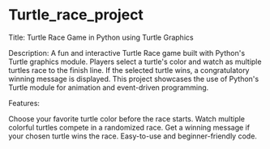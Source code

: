 # Turtle_race_project
Title: Turtle Race Game in Python using Turtle Graphics

Description:
A fun and interactive Turtle Race game built with Python's Turtle graphics module. Players select a turtle's color and watch as multiple turtles race to the finish line. If the selected turtle wins, a congratulatory winning message is displayed. This project showcases the use of Python's Turtle module for animation and event-driven programming.

Features:

Choose your favorite turtle color before the race starts.
Watch multiple colorful turtles compete in a randomized race.
Get a winning message if your chosen turtle wins the race.
Easy-to-use and beginner-friendly code.

